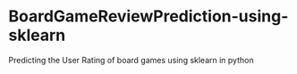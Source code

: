 # BoardGameReviewPrediction-using-sklearn
Predicting the User Rating of board games using sklearn in python
